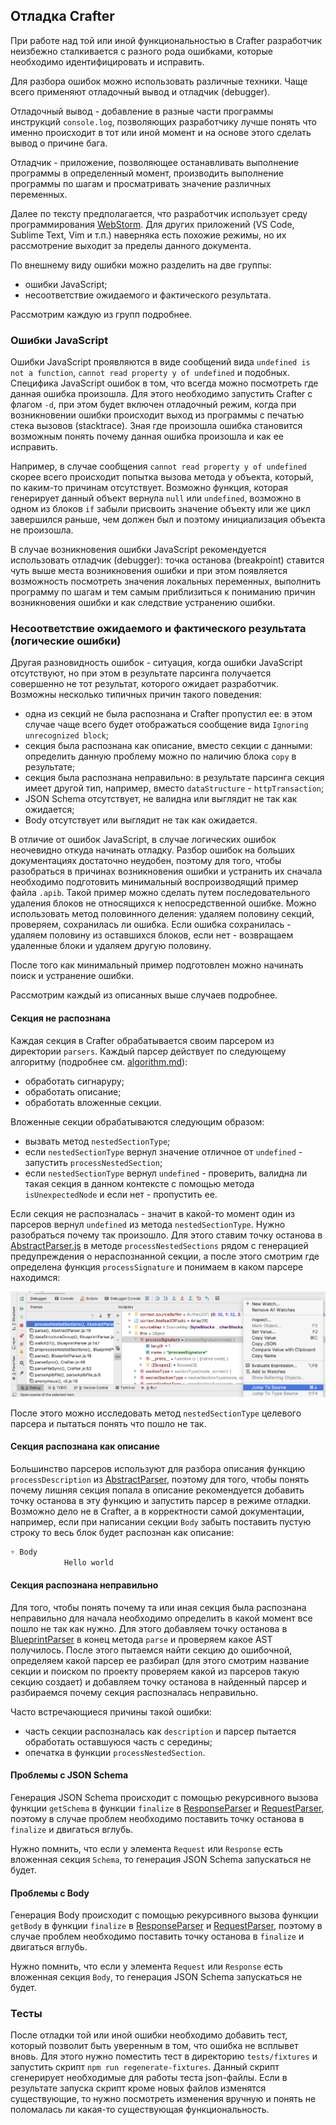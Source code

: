 ## Отладка Crafter

При работе над той или иной функциональностью в Crafter разработчик неизбежно сталкивается с разного
рода ошибками, которые необходимо идентифицировать и исправить.

Для разбора ошибок можно использовать различные техники. Чаще всего применяют отладочный вывод и
отладчик (debugger).

Отладочный вывод - добавление в разные части программы инструкций `console.log`, позволяющих
разработчику лучше понять что именно происходит в тот или иной момент и на основе этого сделать
вывод о причине бага.

Отладчик - приложение, позволяющее останавливать выполнение программы в определенный момент,
производить выполнение программы по шагам и просматривать значение различных переменных.

Далее по тексту предполагается, что разработчик использует среду программирования
[WebStorm](https://www.jetbrains.com/webstorm/). Для других приложений (VS Code, Sublime Text, Vim и
т.п.) наверняка есть похожие режимы, но их рассмотрение выходит за пределы данного документа.

По внешнему виду ошибки можно разделить на две группы:

* ошибки JavaScript;
* несоответствие ожидаемого и фактического результата.

Рассмотрим каждую из групп подробнее.

### Ошибки JavaScript

Ошибки JavaScript проявляются в виде сообщений вида `undefined is not a function`,
`cannot read property y of undefined` и подобных. Специфика JavaScript ошибок в том, что всегда
можно посмотреть где данная ошибка произошла. Для этого необходимо запустить Crafter с флагом `-d`,
при этом будет включен отладочный режим, когда при возникновении ошибки происходит выход из
программы с печатью стека вызовов (stacktrace). Зная где произошла ошибка становится возможным
понять почему данная ошибка произошла и как ее исправить.

Например, в случае сообщения `cannot read property y of undefined` скорее всего происходит попытка
вызова метода у объекта, который, по каким-то причинам отсутствует. Возможно функция, которая
генерирует данный объект вернула `null` или `undefined`, возможно в одном из блоков `if` забыли
присвоить значение объекту или же цикл завершился раньше, чем должен был и поэтому инициализация
объекта не произошла.

В случае возникновения ошибки JavaScript рекомендуется использовать отладчик (debugger): точка
останова (breakpoint) ставится чуть выше места возникновения ошибки и при этом появляется
возможность посмотреть значения локальных переменных, выполнить программу по шагам и тем самым
приблизиться к пониманию причин возникновения ошибки и как следствие устранению ошибки.

### Несоответствие ожидаемого и фактического результата (логические ошибки)

Другая разновидность ошибок - ситуация, когда ошибки JavaScript отсутствуют, но при этом в
результате парсинга получается совершенно не тот результат, которого ожидает разработчик. Возможны
несколько типичных причин такого поведения:

* одна из секций не была распознана и Crafter пропустил ее: в этом случае чаще всего будет
  отображаться сообщение вида `Ignoring unrecognized block`;
* секция была распознана как описание, вместо секции с данными: определить данную проблему можно по
  наличию блока `copy` в результате;
* секция была распознана неправильно: в результате парсинга секция имеет другой тип, например,
  вместо `dataStructure` - `httpTransaction`;
* JSON Schema отсутствует, не валидна или выглядит не так как ожидается;
* Body отсутствует или выглядит не так как ожидается.

В отличие от ошибок JavaScript, в случае логических ошибок неочевидно откуда начинать отладку.
Разбор ошибок на больших документациях достаточно неудобен, поэтому для того, чтобы разобраться в
причинах возникновения ошибки и устранить их сначала необходимо подготовить минимальный
воспроизводящий пример файла `.apib`. Такой пример можно сделать путем последовательного удаления
блоков не относящихся к непосредственной ошибке. Можно использовать метод половинного деления:
удаляем половину секций, проверяем, сохранилась ли ошибка. Если ошибка сохранилась - удаляем
половину из оставшихся блоков, если нет - возвращаем удаленные блоки и удаляем другую половину.

После того как минимальный пример подготовлен можно начинать поиск и устранение ошибки.

Рассмотрим каждый из описанных выше случаев подробнее.

#### Секция не распознана

Каждая секция в Crafter обрабатывается своим парсером из директории `parsers`. Каждый парсер
действует по следующему алгоритму (подробнее см. [algorithm.md](algorithm.md)):

* обработать сигнаруру;
* обработать описание;
* обработать вложенные секции.

Вложенные секции обрабатываются следующим образом:

* вызвать метод `nestedSectionType`;
* если `nestedSectionType` вернул значение отличное от `undefined` - запустить
  `processNestedSection`;
* если `nestedSectionType` вернул `undefined` - проверить, валидна ли такая секция в данном
  контексте с помощью метода `isUnexpectedNode` и если нет - пропустить ее.

Если секция не распозналась - значит в какой-то момент один из парсеров вернул `undefined` из метода
`nestedSectionType`. Нужно разобраться почему так произошло. Для этого ставим точку останова в
[AbstractParser.js](../parsers/AbstractParser.js) в методе `processNestedSections` рядом с
генерацией предупреждения о нераспознанной секции, а после этого смотрим где определена функция
`processSignature` и понимаем в каком парсере находимся:

![поиск метода](search-for-signature.png)

После этого можно исследовать метод `nestedSectionType` целевого парсера и пытаться понять что пошло
не так.

#### Секция распознана как описание

Большинство парсеров используют для разбора описания функцию `processDescription` из
[AbstractParser](../parsers/AbstractParser.js), поэтому для того, чтобы понять почему лишняя секция
попала в описание рекомендуется добавить точку останова в эту функцию и запустить парсер в режиме
отладки. Возможно дело не в Crafter, а в корректности самой документации, например, если при
написании секции `Body` забыть поставить пустую строку то весь блок будет распознан как описание:

```markdown
+ Body
            Hello world
```

#### Секция распознана неправильно

Для того, чтобы понять почему та или иная секция была распознана неправильно для начала необходимо
определить в какой момент все пошло не так как нужно. Для этого добавляем точку останова в
[BlueprintParser](../parsers/BlueprintParser.js) в конец метода `parse` и проверяем какое AST
получилось. После этого пытаемся найти секцию до ошибочной, определяем какой парсер ее разбирал (для
этого смотрим название секции и поиском по проекту проверяем какой из парсеров такую секцию создает)
и добавляем точку останова в найденный парсер и разбираемся почему секция распозналась неправильно.

Часто встречающиеся причины такой ошибки:

* часть секции распозналась как `description` и парсер пытается обработать оставшуюся часть с
  середины;
* опечатка в функции `processNestedSection`.

#### Проблемы с JSON Schema

Генерация JSON Schema происходит с помощью рекурсивного вызова функции `getSchema` в функции
`finalize` в [ResponseParser](../parsers/ResponseParser.js) и
[RequestParser](../parsers/RequestParser.js), поэтому в случае проблем необходимо поставить точку
останова в `finalize` и двигаться вглубь.

Нужно помнить, что если у элемента `Request` или `Response` есть вложенная секция `Schema`, то
генерация JSON Schema запускаться не будет.

#### Проблемы с Body

Генерация Body происходит с помощью рекурсивного вызова функции `getBody` в функции `finalize` в
[ResponseParser](../parsers/ResponseParser.js) и [RequestParser](../parsers/RequestParser.js),
поэтому в случае проблем необходимо поставить точку останова в `finalize` и двигаться вглубь.

Нужно помнить, что если у элемента `Request` или `Response` есть вложенная секция `Body`, то
генерация JSON Schema запускаться не будет.

### Тесты

После отладки той или иной ошибки необходимо добавить тест, который позволит быть уверенным в том,
что ошибка не всплывет вновь. Для этого нужно поместить тест в директорию `tests/fixtures` и
запустить скрипт `npm run regenerate-fixtures`. Данный скрипт сгенерирует необходимые для работы
теста json-файлы. Если в результате запуска скрипт кроме новых файлов изменятся существующие, то
нужно посмотреть изменения вручную и понять не поломалась ли какая-то существующая функциональность.
